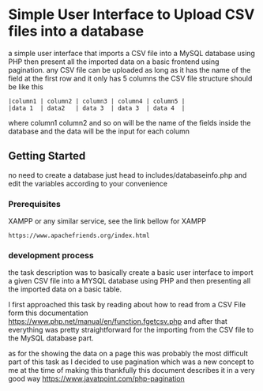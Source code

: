 # Simple User Interface to Upload CSV files into a database

a simple user interface that imports a CSV file into a MySQL database using PHP then present all the imported data on a basic frontend using pagination.
any CSV file can be uploaded as long as it has the name of the field at the first row and it only has 5 columns the CSV file structure should be like this
```
|column1 | column2 | column3 | column4 | column5 |
|data 1  | data2   | data 3  | data 3  | data 4  |
```
where column1 column2 and so on will be the name of the fields inside the database and the data will be the input for each column
## Getting Started

no need to create a database just head to includes/databaseinfo.php and edit the variables according to your convenience

### Prerequisites

XAMPP or any similar service, see the link bellow for XAMPP

```
https://www.apachefriends.org/index.html
```
### development process

the task description was to basically create a basic user interface to import a given CSV file into a MYSQL database using PHP and then presenting all the imported data on a basic table.

I first approached this task by reading about how to read from a CSV File form this documentation https://www.php.net/manual/en/function.fgetcsv.php
and after that everything was pretty straightforward for the importing from the CSV file to the MySQL database part.

as for the showing the data on a page this was probably the most difficult part of this task as I decided to use pagination which was a new concept to me at the time of making this thankfully this document describes it in a very good way https://www.javatpoint.com/php-pagination  
